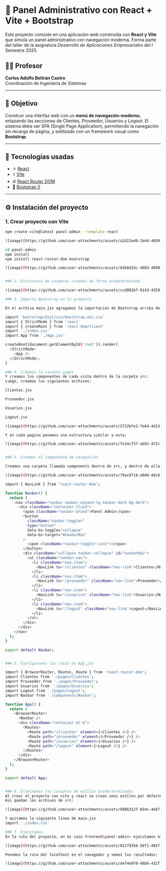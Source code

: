 # 🧭 Panel Administrativo con React + Vite + Bootstrap

Este proyecto consiste en una aplicación web construida con **React y Vite** que simula un panel administrativo con navegación moderna. Forma parte del taller de la asignatura _Desarrollo de Aplicaciones Empresariales_ del I Semestre 2025.

## 👨‍🏫 Profesor

**Carlos Adolfo Beltrán Castro**  
Coordinación de Ingeniería de Sistemas

---

## 🎯 Objetivo

Construir una interfaz web con un **menú de navegación moderno**, enlazando las secciones de Clientes, Proveedor, Usuarios y Logout. El sistema debe ser SPA (Single Page Application), permitiendo la navegación sin recarga de página, y estilizado con un framework visual como **Bootstrap**.

---

## 🧱 Tecnologías usadas

- ⚛️ [React](https://reactjs.org/)
- ⚡ [Vite](https://vitejs.dev/)
- 🌐 [React Router DOM](https://reactrouter.com/)
- 🎨 [Bootstrap 5](https://getbootstrap.com/)

---

## ⚙️ Instalación del proyecto

### 1. Crear proyecto con Vite

```bash
npm create vite@latest panel-admin --template react

![image](https://github.com/user-attachments/assets/a2d22ed0-3a4d-4039-8703-2f912c12b9e9)

cd panel-admin
npm install
npm install react-router-dom bootstrap

![image](https://github.com/user-attachments/assets/03b8d2dc-4803-4090-840a-fccf996efd66)


### 2. Estructura de carpetas creadas de forma predeterminada

![image](https://github.com/user-attachments/assets/ccd081bf-9143-4359-b22e-531e3a1f2975)

### 3. Importa Bootstrap en tu proyecto

En el archivo main.jsx agregamos la importación de Bootstrap arriba de todo:

import 'bootstrap/dist/css/bootstrap.min.css'
import { StrictMode } from 'react'
import { createRoot } from 'react-dom/client'
import './index.css'
import App from './App.jsx'

createRoot(document.getElementById('root')).render(
  <StrictMode>
    <App />
  </StrictMode>,
)

### 4. Creamos la carpeta pages
Y creamos los componentes de cada vista dentro de la carpeta src.
Luego, creamos los siguientes archivos:

Clientes.jsx

Proveedor.jsx

Usuarios.jsx

Logout.jsx

![image](https://github.com/user-attachments/assets/5732bfe2-fe64-4d13-bf48-2ec1db7a1395)

Y en cada pagina ponemos una estructura similar a esta:

![image](https://github.com/user-attachments/assets/fe34cf37-eb91-472c-931b-7e2173723885)


### 5. Creamos el componente de navegación

Creamos una carpeta llamada components dentro de src, y dentro de ella crea Navbar.jsx con este contenido básico:

![image](https://github.com/user-attachments/assets/79ac0718-e0d9-4dc8-a715-eb84ff8f89c9)

import { NavLink } from "react-router-dom";

function Navbar() {
  return (
    <nav className="navbar navbar-expand-lg navbar-dark bg-dark">
      <div className="container-fluid">
        <span className="navbar-brand">Panel Admin</span>
        <button
          className="navbar-toggler"
          type="button"
          data-bs-toggle="collapse"
          data-bs-target="#navbarNav"
        >
          <span className="navbar-toggler-icon"></span>
        </button>
        <div className="collapse navbar-collapse" id="navbarNav">
          <ul className="navbar-nav">
            <li className="nav-item">
              <NavLink to="/clientes" className="nav-link">Clientes</NavLink>
            </li>
            <li className="nav-item">
              <NavLink to="/proveedor" className="nav-link">Proveedor</NavLink>
            </li>
            <li className="nav-item">
              <NavLink to="/usuarios" className="nav-link">Usuarios</NavLink>
            </li>
            <li className="nav-item">
              <NavLink to="/logout" className="nav-link">Logout</NavLink>
            </li>
          </ul>
        </div>
      </div>
    </nav>
  );
}

export default Navbar;


### 5. Configuramos las rutas en App.jsx

import { BrowserRouter, Routes, Route } from 'react-router-dom';
import Clientes from './pages/Clientes';
import Proveedor from './pages/Proveedor';
import Usuarios from './pages/Usuarios';
import Logout from './pages/Logout';
import Navbar from './components/Navbar';

function App() {
  return (
    <BrowserRouter>
      <Navbar />
      <div className="container mt-4">
        <Routes>
          <Route path="/clientes" element={<Clientes />} />
          <Route path="/proveedor" element={<Proveedor />} />
          <Route path="/usuarios" element={<Usuarios />} />
          <Route path="/logout" element={<Logout />} />
        </Routes>
      </div>
    </BrowserRouter>
  );
}

export default App;


### 6. Eliminamos las carpetas de estilos prederterminados
Al crear el proyecto con vite y react se crean unos estilos por defecto, yo los elimine ya que ya estoy usando el bootstrap.
Asi quedan los archivos de src:

![image](https://github.com/user-attachments/assets/988b312f-034c-4ebf-824b-29df2e6f3d9e)

Y quitamos la siguiente linea de main.jsx
import './index.css'

### 7. Ejecutamos
En la ruta del proyecto, en mi caso frontend\panel-admin> ejecutamos el siguiente comando npm run dev

![image](https://github.com/user-attachments/assets/021f9356-58f1-485f-9319-3ecbf5a957bb)

Ponemos la ruta del localhost en el navegador y vemos los resultados:

![image](https://github.com/user-attachments/assets/def4e970-48b6-432f-b473-781b2d116e74)




